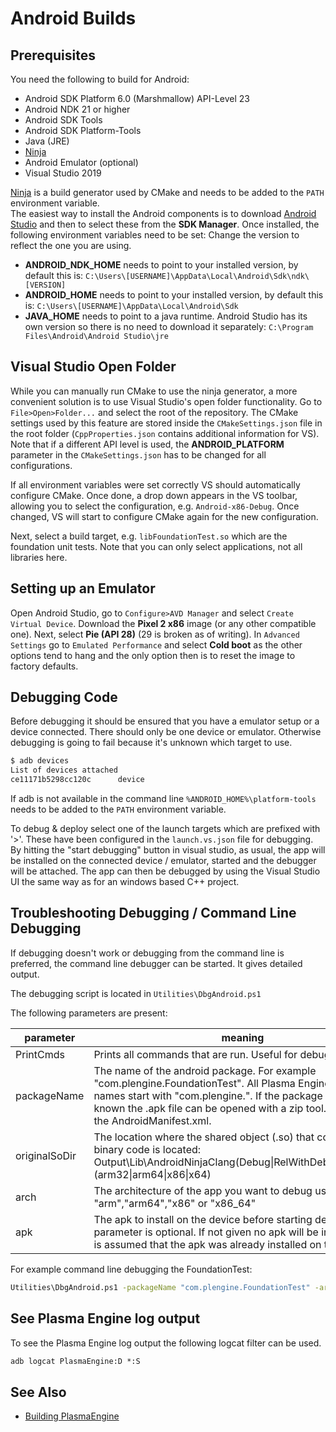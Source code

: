 # Android Builds

## Prerequisites

You need the following to build for Android:

* Android SDK Platform 6.0 (Marshmallow) API-Level 23
* Android NDK 21 or higher
* Android SDK Tools
* Android SDK Platform-Tools
* Java (JRE)
* [Ninja](https://ninja-build.org)
* Android Emulator (optional)
* Visual Studio 2019

[Ninja](https://ninja-build.org/) is a build generator used by CMake and needs to be added to the `PATH` environment variable.\
The easiest way to install the Android components is to download [Android Studio](https://developer.android.com/studio) and then to select these from the **SDK Manager**.
Once installed, the following environment variables need to be set:
Change the version to reflect the one you are using.
  
* **ANDROID_NDK_HOME** needs to point to your installed version, by default this is: `C:\Users\[USERNAME]\AppData\Local\Android\Sdk\ndk\[VERSION]`
* **ANDROID_HOME** needs to point to your installed version, by default this is: `C:\Users\[USERNAME]\AppData\Local\Android\Sdk`
* **JAVA_HOME** needs to point to a java runtime. Android Studio has its own version so there is no need to download it separately: `C:\Program Files\Android\Android Studio\jre`

## Visual Studio Open Folder

While you can manually run CMake to use the ninja generator, a more convenient solution is to use Visual Studio's open folder functionality. Go to `File>Open>Folder...` and select the root of the repository. The CMake settings used by this feature are stored inside the `CMakeSettings.json` file in the root folder (`CppProperties.json` contains additional information for VS). Note that if a different API level is used, the **ANDROID_PLATFORM** parameter in the `CMakeSettings.json` has to be changed for all configurations.

If all environment variables were set correctly VS should automatically configure CMake. Once done, a drop down appears in the VS toolbar, allowing you to select the configuration, e.g. `Android-x86-Debug`. Once changed, VS will start to configure CMake again for the new configuration.

Next, select a build target, e.g. `libFoundationTest.so` which are the foundation unit tests. Note that you can only select applications, not all libraries here.

## Setting up an Emulator

Open Android Studio, go to `Configure>AVD Manager` and select `Create Virtual Device`. Download the **Pixel 2 x86** image (or any other compatible one). Next, select **Pie (API 28)** (29 is broken as of writing). In `Advanced Settings` go to `Emulated Performance` and select **Cold boot** as the other options tend to hang and the only option then is to reset the image to factory defaults.

## Debugging Code

Before debugging it should be ensured that you have a emulator setup or a device connected. There should only be one device or emulator. Otherwise debugging is going to fail because it's unknown which target to use.

``` cmd
$ adb devices
List of devices attached
ce11171b5298cc120c      device
```

If adb is not available in the command line `%ANDROID_HOME%\platform-tools` needs to be added to the `PATH` environment variable.

To debug & deploy select one of the launch targets which are prefixed with '>'. These have been configured in the `launch.vs.json` file for debugging. By hitting the "start debugging" button in visual studio, as usual, the app will be installed on the connected device / emulator, started and the debugger will be attached. The app can then be debugged by using the Visual Studio UI the same way as for an windows based C++ project.

## Troubleshooting Debugging / Command Line Debugging

If debugging doesn't work or debugging from the command line is preferred, the command line debugger can be started. It gives detailed output.

The debugging script is located in `Utilities\DbgAndroid.ps1`

The following parameters are present:

| parameter | meaning |
|-----------|---------|
|PrintCmds|Prints all commands that are run. Useful for debugging issues.|
|packageName|The name of the android package. For example "com.plengine.FoundationTest". All Plasma Engine package names start with "com.plengine.". If the package name is not known the .apk file can be opened with a zip tool. Then inspect the AndroidManifest.xml.|
|originalSoDir|The location where the shared object (.so) that contains all the binary code is located: Output\Lib\AndroidNinjaClang(Debug\|RelWithDebInfo\|Release)(arm32\|arm64\|x86\|x64)|
|arch|The architecture of the app you want to debug usually "arm","arm64","x86" or "x86_64"|
|apk|The apk to install on the device before starting debugging. This parameter is optional. If not given no apk will be installed and it is assumed that the apk was already installed on the device|

For example command line debugging the FoundationTest:

``` cmd
Utilities\DbgAndroid.ps1 -packageName "com.plengine.FoundationTest" -arch arm -apk "Output\Lib\AndroidNinjaClangDebugArm32\FoundationTest.apk" -originalSoDir "Output\Lib\AndroidNinjaClangDebugArm32"
```

## See Plasma Engine log output

To see the Plasma Engine log output the following logcat filter can be used.

``` cmd
adb logcat PlasmaEngine:D *:S
```

## See Also

* [Building PlasmaEngine](building-pl.md)
